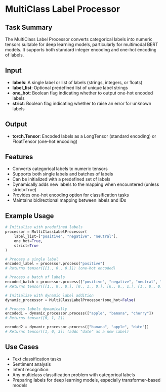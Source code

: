 # MultiClass Label Processor

## Task Summary
The MultiClass Label Processor converts categorical labels into numeric tensors suitable for deep learning models, particularly for multimodal BERT models. It supports both standard integer encoding and one-hot encoding of labels.

## Input
- **labels**: A single label or list of labels (strings, integers, or floats)
- **label_list**: Optional predefined list of unique label strings
- **one_hot**: Boolean flag indicating whether to output one-hot encoded labels
- **strict**: Boolean flag indicating whether to raise an error for unknown labels

## Output
- **torch.Tensor**: Encoded labels as a LongTensor (standard encoding) or FloatTensor (one-hot encoding)

## Features
- Converts categorical labels to numeric tensors
- Supports both single labels and batches of labels
- Can be initialized with a predefined set of labels
- Dynamically adds new labels to the mapping when encountered (unless strict=True)
- Provides one-hot encoding option for classification tasks
- Maintains bidirectional mapping between labels and IDs

## Example Usage
```python
# Initialize with predefined labels
processor = MultiClassLabelProcessor(
    label_list=["positive", "negative", "neutral"],
    one_hot=True,
    strict=True
)

# Process a single label
encoded_label = processor.process("positive")
# Returns tensor([[1., 0., 0.]]) (one-hot encoded)

# Process a batch of labels
encoded_batch = processor.process(["positive", "negative", "neutral", "positive"])
# Returns tensor([[1., 0., 0.], [0., 1., 0.], [0., 0., 1.], [1., 0., 0.]])

# Initialize with dynamic label addition
dynamic_processor = MultiClassLabelProcessor(one_hot=False)

# Process labels dynamically
encoded1 = dynamic_processor.process(["apple", "banana", "cherry"])
# Returns tensor([0, 1, 2])

encoded2 = dynamic_processor.process(["banana", "apple", "date"])
# Returns tensor([1, 0, 3]) (adds "date" as a new label)
```

## Use Cases
- Text classification tasks
- Sentiment analysis
- Intent recognition
- Any multiclass classification problem with categorical labels
- Preparing labels for deep learning models, especially transformer-based models
